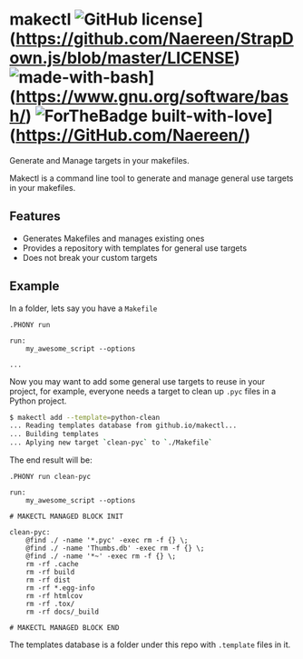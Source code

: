 # makectl    ![GitHub license](https://img.shields.io/github/license/Naereen/StrapDown.js.svg)](https://github.com/Naereen/StrapDown.js/blob/master/LICENSE)    ![made-with-bash](https://img.shields.io/badge/Made%20with-Bash-1f425f.svg)](https://www.gnu.org/software/bash/)    ![ForTheBadge built-with-love](http://ForTheBadge.com/images/badges/built-with-love.svg)](https://GitHub.com/Naereen/) 

Generate and Manage targets in your makefiles.

Makectl is a command line tool to generate and manage general use targets in your makefiles.

## Features

- Generates Makefiles and manages existing ones
- Provides a repository with templates for general use targets
- Does not break your custom targets

## Example

In a folder, lets say you have a `Makefile`

```make
.PHONY run

run:
    my_awesome_script --options

...
```

Now you may want to add some general use targets to reuse in your project, for example, everyone needs a target to clean up `.pyc` files in a Python project.

```bash
$ makectl add --template=python-clean
... Reading templates database from github.io/makectl...
... Building templates 
... Aplying new target `clean-pyc` to `./Makefile` 
```

The end result will be:

```make
.PHONY run clean-pyc

run:
    my_awesome_script --options

# MAKECTL MANAGED BLOCK INIT

clean-pyc:
	@find ./ -name '*.pyc' -exec rm -f {} \;
	@find ./ -name 'Thumbs.db' -exec rm -f {} \;
	@find ./ -name '*~' -exec rm -f {} \;
	rm -rf .cache
	rm -rf build
	rm -rf dist
	rm -rf *.egg-info
	rm -rf htmlcov
	rm -rf .tox/
	rm -rf docs/_build

# MAKECTL MANAGED BLOCK END
```

The templates database is a folder under this repo with `.template` files in it.
